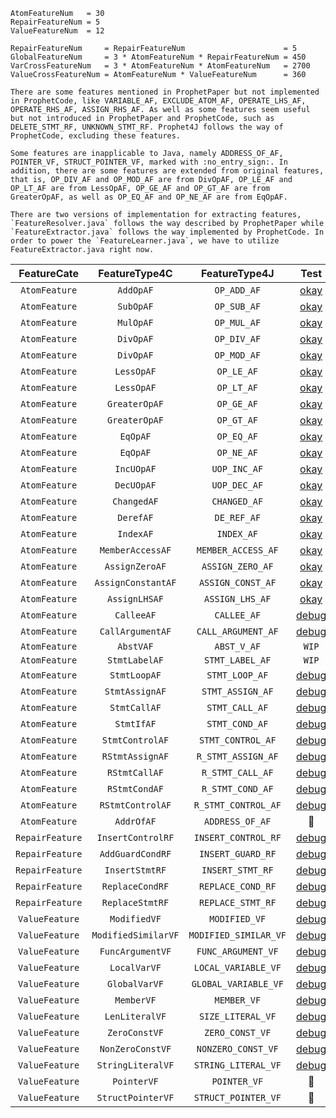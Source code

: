     AtomFeatureNum   = 30
    RepairFeatureNum = 5
    ValueFeatureNum  = 12
    
    RepairFeatureNum     = RepairFeatureNum                      = 5
    GlobalFeatureNum     = 3 * AtomFeatureNum * RepairFeatureNum = 450
    VarCrossFeatureNum   = 3 * AtomFeatureNum * AtomFeatureNum   = 2700
    ValueCrossFeatureNum = AtomFeatureNum * ValueFeatureNum      = 360
    
    There are some features mentioned in ProphetPaper but not implemented in ProphetCode, like VARIABLE_AF, EXCLUDE_ATOM_AF, OPERATE_LHS_AF, OPERATE_RHS_AF, ASSIGN_RHS_AF. As well as some features seem useful but not introduced in ProphetPaper and ProphetCode, such as DELETE_STMT_RF, UNKNOWN_STMT_RF. Prophet4J follows the way of ProphetCode, excluding these features.
    
    Some features are inapplicable to Java, namely ADDRESS_OF_AF, POINTER_VF, STRUCT_POINTER_VF, marked with :no_entry_sign:. In addition, there are some features are extended from original features, that is, OP_DIV_AF and OP_MOD_AF are from DivOpAF, OP_LE_AF and OP_LT_AF are from LessOpAF, OP_GE_AF and OP_GT_AF are from GreaterOpAF, as well as OP_EQ_AF and OP_NE_AF are from EqOpAF.

    There are two versions of implementation for extracting features, `FeatureResolver.java` follows the way described by ProphetPaper while `FeatureExtractor.java` follows the way implemented by ProphetCode. In order to power the `FeatureLearner.java`, we have to utilize FeatureExtractor.java right now.

|FeatureCate|FeatureType4C|FeatureType4J|Test|
|:-:|:-:|:-:|:-:|
|`AtomFeature`|`AddOpAF`|`OP_ADD_AF`|[okay](https://github.com/SpoonLabs/coming/blob/master/src/test/java/prophet4j/FeatureExtractorTest.java#L20)|
|`AtomFeature`|`SubOpAF`|`OP_SUB_AF`|[okay](https://github.com/SpoonLabs/coming/blob/master/src/test/java/prophet4j/FeatureExtractorTest.java#L29)|
|`AtomFeature`|`MulOpAF`|`OP_MUL_AF`|[okay](https://github.com/SpoonLabs/coming/blob/master/src/test/java/prophet4j/FeatureExtractorTest.java#L38)|
|`AtomFeature`|`DivOpAF`|`OP_DIV_AF`|[okay](https://github.com/SpoonLabs/coming/blob/master/src/test/java/prophet4j/FeatureExtractorTest.java#L45)|
|`AtomFeature`|`DivOpAF`|`OP_MOD_AF`|[okay](https://github.com/SpoonLabs/coming/blob/master/src/test/java/prophet4j/FeatureExtractorTest.java#L52)|
|`AtomFeature`|`LessOpAF`|`OP_LE_AF`|[okay](https://github.com/SpoonLabs/coming/blob/master/src/test/java/prophet4j/FeatureExtractorTest.java#L59)|
|`AtomFeature`|`LessOpAF`|`OP_LT_AF`|[okay](https://github.com/SpoonLabs/coming/blob/master/src/test/java/prophet4j/FeatureExtractorTest.java#L64)|
|`AtomFeature`|`GreaterOpAF`|`OP_GE_AF`|[okay](https://github.com/SpoonLabs/coming/blob/master/src/test/java/prophet4j/FeatureExtractorTest.java#L69)|
|`AtomFeature`|`GreaterOpAF`|`OP_GT_AF`|[okay](https://github.com/SpoonLabs/coming/blob/master/src/test/java/prophet4j/FeatureExtractorTest.java#L74)|
|`AtomFeature`|`EqOpAF`|`OP_EQ_AF`|[okay](https://github.com/SpoonLabs/coming/blob/master/src/test/java/prophet4j/FeatureExtractorTest.java#L79)|
|`AtomFeature`|`EqOpAF`|`OP_NE_AF`|[okay](https://github.com/SpoonLabs/coming/blob/master/src/test/java/prophet4j/FeatureExtractorTest.java#L84)|
|`AtomFeature`|`IncUOpAF`|`UOP_INC_AF`|[okay](https://github.com/SpoonLabs/coming/blob/master/src/test/java/prophet4j/FeatureExtractorTest.java#L89)|
|`AtomFeature`|`DecUOpAF`|`UOP_DEC_AF`|[okay](https://github.com/SpoonLabs/coming/blob/master/src/test/java/prophet4j/FeatureExtractorTest.java#L96)|
|`AtomFeature`|`ChangedAF`|`CHANGED_AF`|[okay](https://github.com/SpoonLabs/coming/blob/master/src/test/java/prophet4j/FeatureExtractorTest.java#L103)|
|`AtomFeature`|`DerefAF`|`DE_REF_AF`|[okay](https://github.com/SpoonLabs/coming/blob/master/src/test/java/prophet4j/FeatureExtractorTest.java#L126)|
|`AtomFeature`|`IndexAF`|`INDEX_AF`|[okay](https://github.com/SpoonLabs/coming/blob/master/src/test/java/prophet4j/FeatureExtractorTest.java#L131)|
|`AtomFeature`|`MemberAccessAF`|`MEMBER_ACCESS_AF`|[okay](https://github.com/SpoonLabs/coming/blob/master/src/test/java/prophet4j/FeatureExtractorTest.java#L136)|
|`AtomFeature`|`AssignZeroAF`|`ASSIGN_ZERO_AF`|[okay](https://github.com/SpoonLabs/coming/blob/master/src/test/java/prophet4j/FeatureExtractorTest.java#L141)|
|`AtomFeature`|`AssignConstantAF`|`ASSIGN_CONST_AF`|[okay](https://github.com/SpoonLabs/coming/blob/master/src/test/java/prophet4j/FeatureExtractorTest.java#L148)|
|`AtomFeature`|`AssignLHSAF`|`ASSIGN_LHS_AF`|[okay](https://github.com/SpoonLabs/coming/blob/master/src/test/java/prophet4j/FeatureExtractorTest.java#L155)|
|`AtomFeature`|`CalleeAF`|`CALLEE_AF`|[debug](https://github.com/SpoonLabs/coming/blob/master/src/test/java/prophet4j/FeatureExtractorTest.java#L160)|
|`AtomFeature`|`CallArgumentAF`|`CALL_ARGUMENT_AF`|[debug](https://github.com/SpoonLabs/coming/blob/master/src/test/java/prophet4j/FeatureExtractorTest.java#L165)|
|`AtomFeature`|`AbstVAF`|`ABST_V_AF`|`WIP`|
|`AtomFeature`|`StmtLabelAF`|`STMT_LABEL_AF`|`WIP`|
|`AtomFeature`|`StmtLoopAF`|`STMT_LOOP_AF`|[debug](https://github.com/SpoonLabs/coming/blob/master/src/test/java/prophet4j/FeatureExtractorTest.java#L176)|
|`AtomFeature`|`StmtAssignAF`|`STMT_ASSIGN_AF`|[debug](https://github.com/SpoonLabs/coming/blob/master/src/test/java/prophet4j/FeatureExtractorTest.java#L185)|
|`AtomFeature`|`StmtCallAF`|`STMT_CALL_AF`|[debug](https://github.com/SpoonLabs/coming/blob/master/src/test/java/prophet4j/FeatureExtractorTest.java#L190)|
|`AtomFeature`|`StmtIfAF`|`STMT_COND_AF`|[debug](https://github.com/SpoonLabs/coming/blob/master/src/test/java/prophet4j/FeatureExtractorTest.java#L195)|
|`AtomFeature`|`StmtControlAF`|`STMT_CONTROL_AF`|[debug](https://github.com/SpoonLabs/coming/blob/master/src/test/java/prophet4j/FeatureExtractorTest.java#L200)|
|`AtomFeature`|`RStmtAssignAF`|`R_STMT_ASSIGN_AF`|[debug](https://github.com/SpoonLabs/coming/blob/master/src/test/java/prophet4j/FeatureExtractorTest.java#L211)|
|`AtomFeature`|`RStmtCallAF`|`R_STMT_CALL_AF`|[debug](https://github.com/SpoonLabs/coming/blob/master/src/test/java/prophet4j/FeatureExtractorTest.java#L216)|
|`AtomFeature`|`RStmtCondAF`|`R_STMT_COND_AF`|[debug](https://github.com/SpoonLabs/coming/blob/master/src/test/java/prophet4j/FeatureExtractorTest.java#L221)|
|`AtomFeature`|`RStmtControlAF`|`R_STMT_CONTROL_AF`|[debug](https://github.com/SpoonLabs/coming/blob/master/src/test/java/prophet4j/FeatureExtractorTest.java#L226)|
|`AtomFeature`|`AddrOfAF`|`ADDRESS_OF_AF`|:no_entry_sign:|
|`RepairFeature`|`InsertControlRF`|`INSERT_CONTROL_RF`|[debug](https://github.com/SpoonLabs/coming/blob/master/src/test/java/prophet4j/FeatureExtractorTest.java#L270)|
|`RepairFeature`|`AddGuardCondRF`|`INSERT_GUARD_RF`|[debug](https://github.com/SpoonLabs/coming/blob/master/src/test/java/prophet4j/FeatureExtractorTest.java#L281)|
|`RepairFeature`|`InsertStmtRF`|`INSERT_STMT_RF`|[debug](https://github.com/SpoonLabs/coming/blob/master/src/test/java/prophet4j/FeatureExtractorTest.java#L288)|
|`RepairFeature`|`ReplaceCondRF`|`REPLACE_COND_RF`|[debug](https://github.com/SpoonLabs/coming/blob/master/src/test/java/prophet4j/FeatureExtractorTest.java#L293)|
|`RepairFeature`|`ReplaceStmtRF`|`REPLACE_STMT_RF`|[debug](https://github.com/SpoonLabs/coming/blob/master/src/test/java/prophet4j/FeatureExtractorTest.java#L299)|
|`ValueFeature`|`ModifiedVF`|`MODIFIED_VF`|[debug](https://github.com/SpoonLabs/coming/blob/master/src/test/java/prophet4j/FeatureExtractorTest.java#L314)|
|`ValueFeature`|`ModifiedSimilarVF`|`MODIFIED_SIMILAR_VF`|[debug](https://github.com/SpoonLabs/coming/blob/master/src/test/java/prophet4j/FeatureExtractorTest.java#L321)|
|`ValueFeature`|`FuncArgumentVF`|`FUNC_ARGUMENT_VF`|[debug](https://github.com/SpoonLabs/coming/blob/master/src/test/java/prophet4j/FeatureExtractorTest.java#L328)|
|`ValueFeature`|`LocalVarVF`|`LOCAL_VARIABLE_VF`|[debug](https://github.com/SpoonLabs/coming/blob/master/src/test/java/prophet4j/FeatureExtractorTest.java#L333)|
|`ValueFeature`|`GlobalVarVF`|`GLOBAL_VARIABLE_VF`|[debug](https://github.com/SpoonLabs/coming/blob/master/src/test/java/prophet4j/FeatureExtractorTest.java#L341)|
|`ValueFeature`|`MemberVF`|`MEMBER_VF`|[debug](https://github.com/SpoonLabs/coming/blob/master/src/test/java/prophet4j/FeatureExtractorTest.java#L349)|
|`ValueFeature`|`LenLiteralVF`|`SIZE_LITERAL_VF`|[debug](https://github.com/SpoonLabs/coming/blob/master/src/test/java/prophet4j/FeatureExtractorTest.java#L356)|
|`ValueFeature`|`ZeroConstVF`|`ZERO_CONST_VF`|[debug](https://github.com/SpoonLabs/coming/blob/master/src/test/java/prophet4j/FeatureExtractorTest.java#L361)|
|`ValueFeature`|`NonZeroConstVF`|`NONZERO_CONST_VF`|[debug](https://github.com/SpoonLabs/coming/blob/master/src/test/java/prophet4j/FeatureExtractorTest.java#L368)|
|`ValueFeature`|`StringLiteralVF`|`STRING_LITERAL_VF`|[debug](https://github.com/SpoonLabs/coming/blob/master/src/test/java/prophet4j/FeatureExtractorTest.java#L375)|
|`ValueFeature`|`PointerVF`|`POINTER_VF`|:no_entry_sign:|
|`ValueFeature`|`StructPointerVF`|`STRUCT_POINTER_VF`|:no_entry_sign:|
